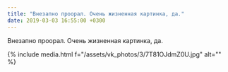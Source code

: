 ```yaml
---
title: "Внезапно проорал. Очень жизненная картинка, да."
date: 2019-03-03 16:55:00 +0300
---
```


Внезапно проорал. Очень жизненная картинка, да.

{% include media.html f="/assets/vk_photos/3/7T81OJdmZ0U.jpg" alt="" %}
